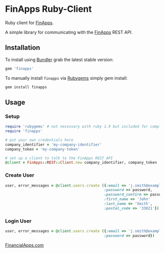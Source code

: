 FinApps Ruby-Client
===================

Ruby client for [FinApps][financialapps].

A simple library for communicating with the [FinApps][financialapps] REST API.

## Installation

To install using [Bundler][bundler] grab the latest stable version:

```ruby
gem 'finapps'
```

To manually install `finapps` via [Rubygems][rubygems] simply gem install:

```bash
gem install finapps
```


## Usage

### Setup

``` ruby
require 'rubygems' # not necessary with ruby 1.9 but included for completeness
require 'finapps'

# put your own credentials here
company_identifier = 'my-company-identifier'
company_token = 'my-company-token'

# set up a client to talk to the FinApps REST API
@client = FinApps::REST::Client.new company_identifier, company_token
```

### Create User

``` ruby
user, error_messages = @client.users.create ({:email => 'j.smith@example.com',
                                             :password => password,
                                             :password_confirm => password,
                                             :first_name => 'John'
                                             :last_name => 'Smith',
                                             :postal_code => '33021'})
```

### Login User

``` ruby
user, error_messages = @client.users.create ({:email => 'j.smith@example.com',
                                             :password => password})
```


[FinancialApps.com][financialapps]

[builder]: http://builder.rubyforge.org/
[bundler]: http://bundler.io
[rubygems]: http://rubygems.org
[financialapps]: https://financialapps.com